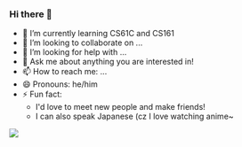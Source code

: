 ### Hi there 👋

- 🌱 I’m currently learning CS61C and CS161
- 👯 I’m looking to collaborate on ...
- 🤔 I’m looking for help with ...
- 💬 Ask me about anything you are interested in!
- 📫 How to reach me: ...
- 😄 Pronouns: he/him
- ⚡ Fun fact: 
  - I'd love to meet new people and make friends! 
  - I can also speak Japanese (cz I love watching anime~

![](https://github-readme-stats.vercel.app/api?username=520Enterprise)
